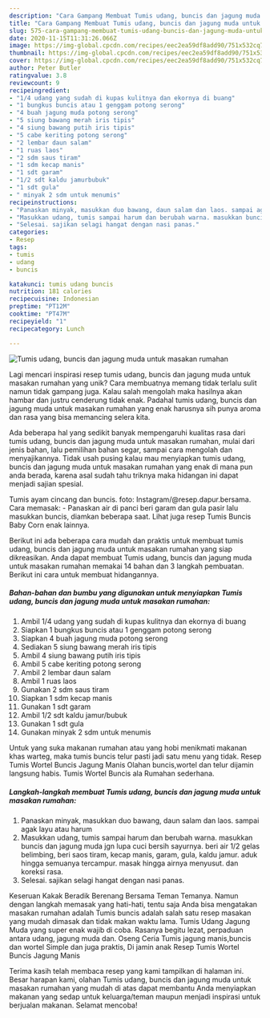```yaml
---
description: "Cara Gampang Membuat Tumis udang, buncis dan jagung muda untuk masakan rumahan yang Enak"
title: "Cara Gampang Membuat Tumis udang, buncis dan jagung muda untuk masakan rumahan yang Enak"
slug: 575-cara-gampang-membuat-tumis-udang-buncis-dan-jagung-muda-untuk-masakan-rumahan-yang-enak
date: 2020-11-15T11:31:26.066Z
image: https://img-global.cpcdn.com/recipes/eec2ea59df8add90/751x532cq70/tumis-udang-buncis-dan-jagung-muda-untuk-masakan-rumahan-foto-resep-utama.jpg
thumbnail: https://img-global.cpcdn.com/recipes/eec2ea59df8add90/751x532cq70/tumis-udang-buncis-dan-jagung-muda-untuk-masakan-rumahan-foto-resep-utama.jpg
cover: https://img-global.cpcdn.com/recipes/eec2ea59df8add90/751x532cq70/tumis-udang-buncis-dan-jagung-muda-untuk-masakan-rumahan-foto-resep-utama.jpg
author: Peter Butler
ratingvalue: 3.8
reviewcount: 9
recipeingredient:
- "1/4 udang yang sudah di kupas kulitnya dan ekornya di buang"
- "1 bungkus buncis atau 1 genggam potong serong"
- "4 buah jagung muda potong serong"
- "5 siung bawang merah iris tipis"
- "4 siung bawang putih iris tipis"
- "5 cabe keriting potong serong"
- "2 lembar daun salam"
- "1 ruas laos"
- "2 sdm saus tiram"
- "1 sdm kecap manis"
- "1 sdt garam"
- "1/2 sdt kaldu jamurbubuk"
- "1 sdt gula"
- " minyak 2 sdm untuk menumis"
recipeinstructions:
- "Panaskan minyak, masukkan duo bawang, daun salam dan laos. sampai agak layu atau harum"
- "Masukkan udang, tumis sampai harum dan berubah warna. masukkan buncis dan jagung muda jgn lupa cuci bersih sayurnya. beri air 1/2 gelas belimbing, beri saos tiram, kecap manis, garam, gula, kaldu jamur. aduk hingga semuanya tercampur. masak hingga airnya menyusut. dan koreksi rasa."
- "Selesai. sajikan selagi hangat dengan nasi panas."
categories:
- Resep
tags:
- tumis
- udang
- buncis

katakunci: tumis udang buncis 
nutrition: 181 calories
recipecuisine: Indonesian
preptime: "PT12M"
cooktime: "PT47M"
recipeyield: "1"
recipecategory: Lunch

---
```



![Tumis udang, buncis dan jagung muda untuk masakan rumahan](https://img-global.cpcdn.com/recipes/eec2ea59df8add90/751x532cq70/tumis-udang-buncis-dan-jagung-muda-untuk-masakan-rumahan-foto-resep-utama.jpg)

Lagi mencari inspirasi resep tumis udang, buncis dan jagung muda untuk masakan rumahan yang unik? Cara membuatnya memang tidak terlalu sulit namun tidak gampang juga. Kalau salah mengolah maka hasilnya akan hambar dan justru cenderung tidak enak. Padahal tumis udang, buncis dan jagung muda untuk masakan rumahan yang enak harusnya sih punya aroma dan rasa yang bisa memancing selera kita.

Ada beberapa hal yang sedikit banyak mempengaruhi kualitas rasa dari tumis udang, buncis dan jagung muda untuk masakan rumahan, mulai dari jenis bahan, lalu pemilihan bahan segar, sampai cara mengolah dan menyajikannya. Tidak usah pusing kalau mau menyiapkan tumis udang, buncis dan jagung muda untuk masakan rumahan yang enak di mana pun anda berada, karena asal sudah tahu triknya maka hidangan ini dapat menjadi sajian spesial.

Tumis ayam cincang dan buncis. foto: Instagram/@resep.dapur.bersama. Cara memasak: - Panaskan air di panci beri garam dan gula pasir lalu masukkan buncis, diamkan beberapa saat. Lihat juga resep Tumis Buncis Baby Corn enak lainnya.


Berikut ini ada beberapa cara mudah dan praktis untuk membuat tumis udang, buncis dan jagung muda untuk masakan rumahan yang siap dikreasikan. Anda dapat membuat Tumis udang, buncis dan jagung muda untuk masakan rumahan memakai 14 bahan dan 3 langkah pembuatan. Berikut ini cara untuk membuat hidangannya.

<!--inarticleads1-->

##### Bahan-bahan dan bumbu yang digunakan untuk menyiapkan Tumis udang, buncis dan jagung muda untuk masakan rumahan:

1. Ambil 1/4 udang yang sudah di kupas kulitnya dan ekornya di buang
1. Siapkan 1 bungkus buncis atau 1 genggam potong serong
1. Siapkan 4 buah jagung muda potong serong
1. Sediakan 5 siung bawang merah iris tipis
1. Ambil 4 siung bawang putih iris tipis
1. Ambil 5 cabe keriting potong serong
1. Ambil 2 lembar daun salam
1. Ambil 1 ruas laos
1. Gunakan 2 sdm saus tiram
1. Siapkan 1 sdm kecap manis
1. Gunakan 1 sdt garam
1. Ambil 1/2 sdt kaldu jamur/bubuk
1. Gunakan 1 sdt gula
1. Gunakan  minyak 2 sdm untuk menumis


Untuk yang suka makanan rumahan atau yang hobi menikmati makanan khas warteg, maka tumis buncis telur pasti jadi satu menu yang tidak. Resep Tumis Wortel Buncis Jagung Manis Olahan buncis,wortel dan telur dijamin langsung habis. Tumis Wortel Buncis ala Rumahan sederhana. 

<!--inarticleads2-->

##### Langkah-langkah membuat Tumis udang, buncis dan jagung muda untuk masakan rumahan:

1. Panaskan minyak, masukkan duo bawang, daun salam dan laos. sampai agak layu atau harum
1. Masukkan udang, tumis sampai harum dan berubah warna. masukkan buncis dan jagung muda jgn lupa cuci bersih sayurnya. beri air 1/2 gelas belimbing, beri saos tiram, kecap manis, garam, gula, kaldu jamur. aduk hingga semuanya tercampur. masak hingga airnya menyusut. dan koreksi rasa.
1. Selesai. sajikan selagi hangat dengan nasi panas.


Keseruan Kakak Beradik Berenang Bersama Teman Temanya. Namun dengan langkah memasak yang hati-hati, tentu saja Anda bisa mengatakan masakan rumahan adalah Tumis buncis adalah salah satu resep masakan yang mudah dimasak dan tidak makan waktu lama. Tumis Udang Jagung Muda yang super enak wajib di coba. Rasanya begitu lezat, perpaduan antara udang, jagung muda dan. Oseng Ceria Tumis jagung manis,buncis dan wortel Simple dan juga praktis, Di jamin anak Resep Tumis Wortel Buncis Jagung Manis 

Terima kasih telah membaca resep yang kami tampilkan di halaman ini. Besar harapan kami, olahan Tumis udang, buncis dan jagung muda untuk masakan rumahan yang mudah di atas dapat membantu Anda menyiapkan makanan yang sedap untuk keluarga/teman maupun menjadi inspirasi untuk berjualan makanan. Selamat mencoba!

